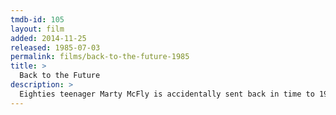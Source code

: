 ```yaml
---
tmdb-id: 105
layout: film
added: 2014-11-25
released: 1985-07-03
permalink: films/back-to-the-future-1985
title: >
  Back to the Future
description: >
  Eighties teenager Marty McFly is accidentally sent back in time to 1955, inadvertently disrupting his parents' first meeting and attracting his mother's romantic interest. Marty must repair the damage to history by rekindling his parents' romance and - with the help of his eccentric inventor friend Doc Brown - return to 1985.
---
```

